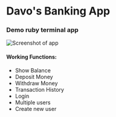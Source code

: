 # Davo's Banking App
### Demo ruby terminal app

![Screenshot of app](http://i66.tinypic.com/sbhjmf.png)

#### Working Functions:
- Show Balance
- Deposit Money
- Withdraw Money
- Transaction History
- Login
- Multiple users
- Create new user
